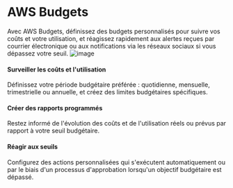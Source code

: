 # AWS Budgets
Avec AWS Budgets, définissez des budgets personnalisés pour suivre vos coûts et votre utilisation, et réagissez rapidement aux alertes reçues par courrier électronique ou aux notifications via les réseaux sociaux si vous dépassez votre seuil.
![image](https://user-images.githubusercontent.com/103506746/209928351-2ddfd444-c48a-4278-bfe5-b8fa0da69404.png)
#### Surveiller les coûts et l'utilisation
Définissez votre période budgétaire préférée : quotidienne, mensuelle, trimestrielle ou annuelle, et créez des limites budgétaires spécifiques.

#### Créer des rapports programmés
Restez informé de l'évolution des coûts et de l'utilisation réels ou prévus par rapport à votre seuil budgétaire.

#### Réagir aux seuils
Configurez des actions personnalisées qui s'exécutent automatiquement ou par le biais d'un processus d'approbation lorsqu'un objectif budgétaire est dépassé.
